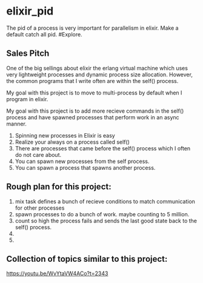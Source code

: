 # elixir_pid
The pid of a process is very important for parallelism in elixir. Make a default catch all pid. #Explore.

## Sales Pitch
One of the big sellings about elixir the erlang virtual machine which uses very lightweight processes and dynamic process size allocation. However, the common programs that I write often are within the self() process.

My goal with this project is to move to multi-process by default when I program in elixir.

My goal with this project is to add more recieve commands in the self() process and have spawned processes that perform work in an async manner.

1) Spinning new processes in Elixir is easy
2) Realize your always on a process called self()
3) There are processes that came before the self() process which I often do not care about.
4) You can spawn new processes from the self process. 
5) You can spawn a process that spawns another process.



## Rough plan for this project:

1) mix task defines a bunch of recieve conditions to match communication for other processes
2) spawn processes to do a bunch of work. maybe counting to 5 million.
3) count so high the process fails and sends the last good state back to the self() process.
4) 
5)

## Collection of topics similar to this project:
https://youtu.be/WvYtaVW4ACo?t=2343
